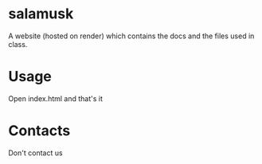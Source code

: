 # salamusk
A website (hosted on render) which contains the docs and the files used in class.
# Usage
Open index.html and that's it
# Contacts
Don't contact us
